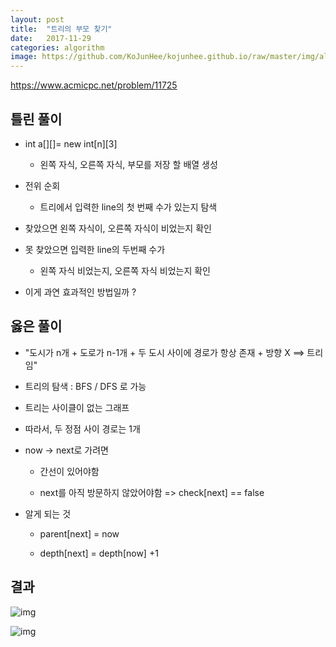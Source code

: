 ```yaml
---
layout: post
title:  "트리의 부모 찾기"
date:   2017-11-29
categories: algorithm
image: https://github.com/KoJunHee/kojunhee.github.io/raw/master/img/algorithm.png
---
```


<https://www.acmicpc.net/problem/11725>

## 틀린 풀이

- int a[][]= new int[n][3]
	
	- 왼쪽 자식, 오른쪽 자식, 부모를 저장 할 배열 생성 

- 전위 순회
	
	- 트리에서 입력한 line의 첫 번째 수가 있는지 탐색

-  찾았으면 왼쪽 자식이, 오른쪽 자식이 비었는지 확인

- 못 찾았으면 입력한 line의 두번째 수가

	- 왼쪽 자식 비었는지, 오른쪽 자식 비었는지 확인

- 이게 과연 효과적인 방법일까 ?

## 옳은 풀이

- "도시가 n개 + 도로가 n-1개 + 두 도시 사이에 경로가 항상 존재 + 방향 X ==> 트리임"

- 트리의 탐색 : BFS / DFS 로 가능

- 트리는 사이클이 없는 그래프

- 따라서, 두 정점 사이 경로는 1개

- now -> next로 가려면 
	
	- 간선이 있어야함
	 
	- next를 아직 방문하지 않았어야함 => check[next] == false

- 알게 되는 것

	- parent[next] = now
	
	- depth[next] =  depth[now] +1



## 결과

![img](https://github.com/KoJunHee/kojunhee.github.io/raw/master/img/52.png)

![img](https://github.com/KoJunHee/kojunhee.github.io/raw/master/img/53.png)
